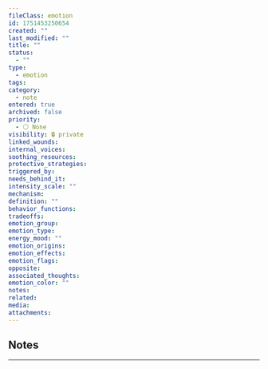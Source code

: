 ```yaml
---
fileClass: emotion
id: 1751453250654
created: ""
last_modified: ""
title: ""
status:
  - ""
type:
  - emotion
tags: 
category:
  - note
entered: true
archived: false
priority:
  - ⚪ None
visibility: 🔒 private
linked_wounds: 
internal_voices: 
soothing_resources: 
protective_strategies: 
triggered_by: 
needs_behind_it: 
intensity_scale: ""
mechanism: 
definition: ""
behavior_functions: 
tradeoffs: 
emotion_group: 
emotion_type: 
energy_mood: ""
emotion_origins: 
emotion_effects: 
emotion_flags: 
opposite: 
associated_thoughts: 
emotion_color: ""
notes: 
related: 
media: 
attachments: 
---
```


## Notes
---


